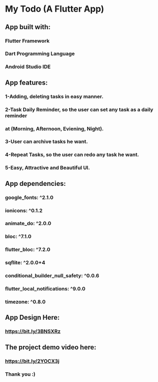 # My Todo (A Flutter App)

##  App built with:

###   Flutter Framework
###   Dart Programming Language
###   Android Studio IDE

##  App features:

###   1-Adding, deleting tasks in easy manner.  
###   2-Task Daily Reminder, so the user can set any task as a daily reminder 
###   at (Morning, Afternoon, Eviening, Night).
###   3-User can archive tasks he want.
###   4-Repeat Tasks, so the user can redo any task he want.
###   5-Easy, Attractive and Beautiful UI.

##  App dependencies:

###  google_fonts: ^2.1.0
###  ionicons: ^0.1.2
###  animate_do: ^2.0.0
###  bloc: ^7.1.0
###  flutter_bloc: ^7.2.0
###  sqflite: ^2.0.0+4
###  conditional_builder_null_safety: ^0.0.6
###  flutter_local_notifications: ^9.0.0
###  timezone: ^0.8.0

## App Design Here:

### https://bit.ly/3BNSXRz

## The project demo video here:

### https://bit.ly/2YOCX3j

### Thank you :)
